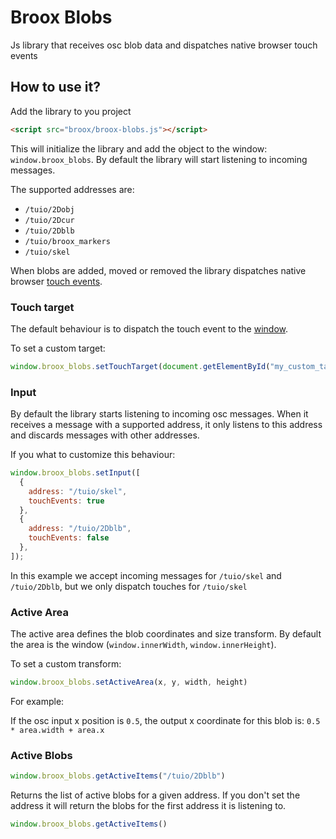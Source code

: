 # Broox Blobs
Js library that receives osc blob data and dispatches native browser touch events

## How to use it?

Add the library to you project

```html
<script src="broox/broox-blobs.js"></script>
```

This will initialize the library and add the object to the window: `window.broox_blobs`. 
By default the library will start listening to incoming messages.

The supported addresses are:

- `/tuio/2Dobj`
- `/tuio/2Dcur`
- `/tuio/2Dblb`
- `/tuio/broox_markers`
- `/tuio/skel` 

When blobs are added, moved or removed the library dispatches native browser [touch events](https://developer.mozilla.org/en-US/docs/Web/API/Touch_events).


### Touch target

The default behaviour is to dispatch the touch event to the [window](https://developer.mozilla.org/en-US/docs/Web/API/Window). 

To set a custom target:

```js
window.broox_blobs.setTouchTarget(document.getElementById("my_custom_target"))
```

### Input

By default the library starts listening to incoming osc messages. When it receives a message with a supported address, it only listens to this address and discards messages with other addresses.

If you what to customize this behaviour:

```js
window.broox_blobs.setInput([
  {
    address: "/tuio/skel",
    touchEvents: true
  },
  {
    address: "/tuio/2Dblb",
    touchEvents: false
  },
]);
```

In this example we accept incoming messages for `/tuio/skel` and `/tuio/2Dblb`, but we only dispatch touches for `/tuio/skel`

### Active Area

The active area defines the blob coordinates and size transform. By default the area is the window (`window.innerWidth`, `window.innerHeight`).

To set a custom transform:

```js
window.broox_blobs.setActiveArea(x, y, width, height)
```

For example:

If the osc input x position is `0.5`, the output x coordinate for this blob is: `0.5 * area.width + area.x`

### Active Blobs

```js
window.broox_blobs.getActiveItems("/tuio/2Dblb")
```

Returns the list of active blobs for a given address. If you don't set the address it will return the blobs for the first address it is listening to.
```js
window.broox_blobs.getActiveItems()
```



